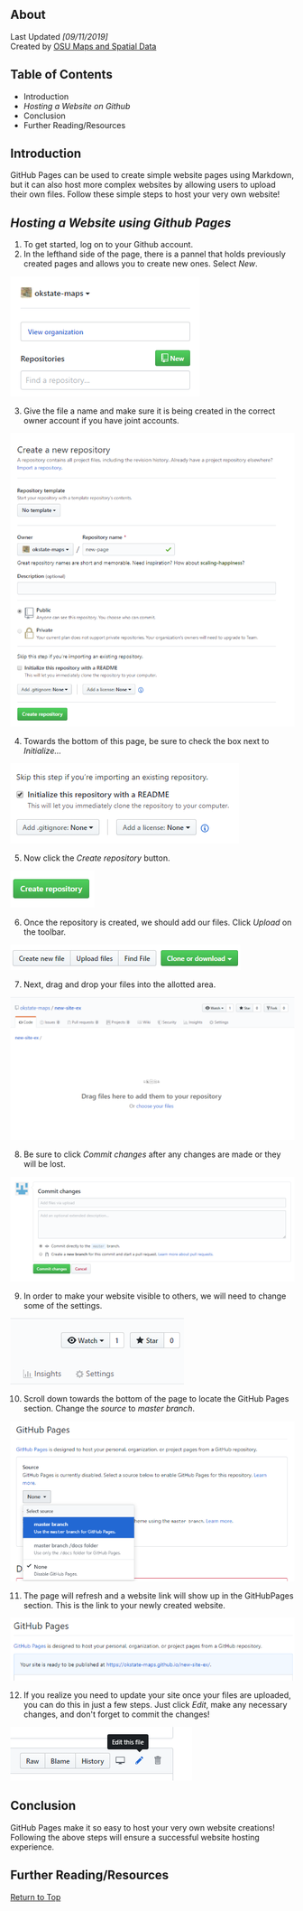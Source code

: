 ## About
Last Updated *[09/11/2019]*   
Created by [OSU Maps and Spatial Data](https://info.library.okstate.edu/map-room)


## Table of Contents
- Introduction 
- *Hosting a Website on Github*
- Conclusion
- Further Reading/Resources

## Introduction
GitHub Pages can be used to create simple website pages using Markdown, but it can also host more complex websites by allowing users to upload their own files. Follow these simple steps to host your very own website!

## *Hosting a Website using Github Pages*
1. To get started, log on to your Github account.
2. In the lefthand side of the page, there is a pannel that holds previously created pages and allows you to create new ones. Select *New*.

![New button](images/new.PNG)

3. Give the file a name and make sure it is being created in the correct owner account if you have joint accounts.

![Create page](images/name.PNG)

4. Towards the bottom of this page, be sure to check the box next to *Initialize...*

![Initialize with README](images/check.PNG)

5. Now click the *Create repository* button.

![Create button](images/createsite.PNG)

6. Once the repository is created, we should add our files. Click *Upload* on the toolbar.

![Upload button](images/upload.PNG)

7. Next, drag and drop your files into the allotted area. 

![Add files](images/addfiles.PNG)

8. Be sure to click *Commit changes* after any changes are made or they will be lost. 

![Commit Button](images/commit.PNG)

9. In order to make your website visible to others, we will need to change some of the settings. 

![Settings tab](images/settings.PNG)

10. Scroll down towards the bottom of the page to locate the GitHub Pages section. Change the *source* to *master branch*.

![Changing source to master branch](images/source.PNG)

11. The page will refresh and a website link will show up in the GitHubPages section. This is the link to your newly created website. 

![Link to website](images/link.PNG)

12. If you realize you need to update your site once your files are uploaded, you can do this in just a few steps. Just click *Edit*, make any necessary changes, and don't forget to commit the changes!

![Edit button](images/edit.PNG)

## Conclusion
GitHub Pages make it so easy to host your very own website creations! Following the above steps will ensure a successful website hosting experience.
## Further Reading/Resources


[Return to Top](#about)
